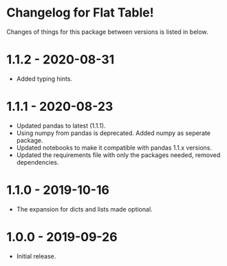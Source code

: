 # Changelog for Flat Table!

Changes of things for this package between versions is listed in below.

# 1.1.2 - 2020-08-31

- Added typing hints.

# 1.1.1 - 2020-08-23

- Updated pandas to latest (1.1.1).
- Using numpy from pandas is deprecated. Added numpy as seperate package.
- Updated notebooks to make it compatible with pandas 1.1.x versions.
- Updated the requirements file with only the packages needed, removed dependencies.

# 1.1.0 - 2019-10-16

- The expansion for dicts and lists made optional.

# 1.0.0 - 2019-09-26

- Initial release.
